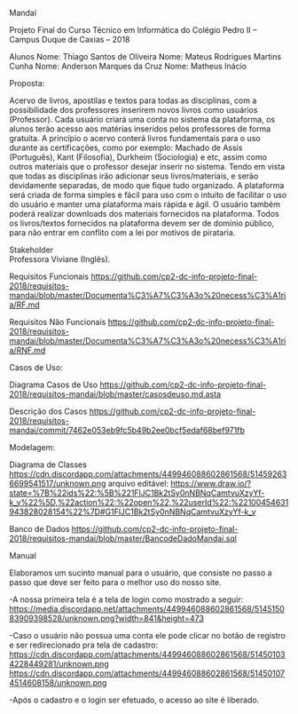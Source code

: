 ﻿Mandaí

Projeto Final do Curso Técnico em Informática do Colégio Pedro II – Campus Duque de Caxias – 2018

Alunos
Nome: Thiago Santos de Oliveira
Nome: Mateus Rodrigues Martins Cunha
Nome: Anderson Marques da Cruz
Nome: Matheus Inácio

Proposta:

Acervo de livros, apostilas e textos para todas as disciplinas, com a possibilidade dos professores inserirem novos livros como usuários (Professor). Cada usuário criará uma conta no sistema da plataforma, os alunos terão acesso aos matérias inseridos pelos professores de forma gratuita. A princípio o acervo conterá livros fundamentais para o uso durante as certificações, como por exemplo: Machado de Assis (Português), Kant (Filosofia), Durkheim (Sociologia) e etc, assim como outros materiais que o professor desejar inserir no sistema.
Tendo em vista que todas as disciplinas irão adicionar seus livros/materiais, e serão devidamente separadas, de modo que fique tudo organizado. A plataforma será criada de forma simples e fácil para uso com o intuito de facilitar o uso do usuário e manter uma plataforma mais rápida e ágil. O usuário também poderá realizar downloads dos materiais fornecidos na plataforma. Todos os livros/textos fornecidos na plataforma devem ser de domínio público, para não entrar em conflito com a lei por motivos de pirataria.

Stakeholder  
Professora Viviane (Inglês).

Requisitos Funcionais
https://github.com/cp2-dc-info-projeto-final-2018/requisitos-mandai/blob/master/Documenta%C3%A7%C3%A3o%20necess%C3%A1ria/RF.md

Requisitos Não Funcionais
https://github.com/cp2-dc-info-projeto-final-2018/requisitos-mandai/blob/master/Documenta%C3%A7%C3%A3o%20necess%C3%A1ria/RNF.md

Casos de Uso:

Diagrama Casos de Uso
https://github.com/cp2-dc-info-projeto-final-2018/requisitos-mandai/blob/master/casosdeuso.md.asta

Descrição dos Casos
https://github.com/cp2-dc-info-projeto-final-2018/requisitos-mandai/commit/7462e053eb9fc5b49b2ee0bcf5edaf68bef971fb

Modelagem:

Diagrama de Classes
https://cdn.discordapp.com/attachments/449946088602861568/514592636699541517/unknown.png
arquivo editável: https://www.draw.io/?state=%7B%22ids%22:%5B%221FlJC1Bk2tSy0nNBNqCamtvuXzyYf-k_v%22%5D,%22action%22:%22open%22,%22userId%22:%22100454631943828028154%22%7D#G1FlJC1Bk2tSy0nNBNqCamtvuXzyYf-k_v

Banco de Dados
https://github.com/cp2-dc-info-projeto-final-2018/requisitos-mandai/blob/master/BancodeDadoMandai.sql

Manual

Elaboramos um sucinto manual para o usuário, que consiste no passo a passo que deve ser feito para o melhor uso do nosso site.

-A nossa primeira tela é a tela de login como mostrado a seguir:
https://media.discordapp.net/attachments/449946088602861568/514515083909398528/unknown.png?width=841&height=473

-Caso o usuário não possua uma conta ele pode clicar no botão de registro e ser redirecionado pra tela de cadastro:
https://cdn.discordapp.com/attachments/449946088602861568/514501034228449281/unknown.png
https://cdn.discordapp.com/attachments/449946088602861568/514501074514608158/unknown.png

-Após o cadastro e o login ser efetuado, o acesso ao site é liberado.
